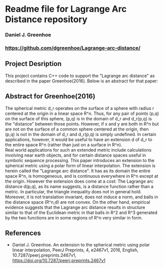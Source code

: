 # Readme file for Lagrange Arc Distance repository
### Daniel J. Greenhoe
### https://github.com/dgreenhoe/Lagrange-arc-distance/

## Project Desription

This project contains C++ code to support the "Lagrange arc distance" 
as described in the paper Greenhoe(2016).
Below is an abstract for that paper:


## Abstract for Greenhoe(2016)

The spherical metric d_r operates on the surface of a sphere with radius r 
centered at the origin in a linear space R^n. 
Thus, for any pair of points (p,q) on the surface of this sphere, 
(p,q) is in the domain of d_r and d_r(p,q) is the "distance" between those points. 
However, if x and y are both in R^n but are not on the surface of a common sphere centered at the origin, 
then (p,q) is not in the domain of d_r and d_r(p,q) is simply undefined. 
In certain applications, however, it would be useful to have an extension d of d_r to the entire space R^n 
(rather than just on a surface in R^n).  
Real world applications for such an extended metric include calculations involving near earth objects, 
and for certain distance spaces useful in symbolic sequence processing. 
This paper introduces an extension to the spherical metric using a polar form of linear interpolation. 
The extension is herein called the "Lagrange arc distance". 
It has as its domain the entire space R^n, is homogeneous, and is continuous everywhere in R^n except at the origin. 
However the extension does come at a cost: 
The Lagrange arc distance d(p,q), as its name suggests, is a distance function rather than a metric. 
In particular, the triangle inequality does not in general hold. 
Moreover, it is not translation invariant, does not induce a norm, and balls in the distance space (R^n,d) are not convex. 
On the other hand, empirical evidence suggests that the Lagrange arc distance results in structure similar to that 
of the Euclidean metric in that balls in R^2 and R^3 generated by the two functions are in some regions of R^n very similar in form.


## References
  * Daniel J. Greenhoe. An extension to the spherical metric using polar linear interpolation,
  PeerJ Preprints,
  4,
  e2467v1,
  2016,
  English,
  10.7287/peerj.preprints.2467v1,
  https://doi.org/10.7287/peerj.preprints.2467v1
  
